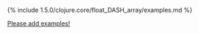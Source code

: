 {% include 1.5.0/clojure.core/float_DASH_array/examples.md %}

[Please add examples!](https://github.com/arrdem/grimoire/edit/master/_includes/1.6.0/clojure.core/float_DASH_array/examples.md)
